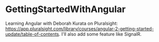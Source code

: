 # GettingStartedWithAngular
Learning Angular with Deborah Kurata on Pluralsight: https://app.pluralsight.com/library/courses/angular-2-getting-started-update/table-of-contents.  I'll also add some feature like SignalR.
